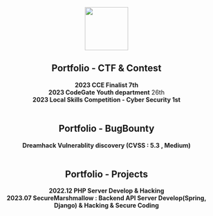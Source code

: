 <div align="center">
<img src="https://blog.kakaocdn.net/dn/cgkUIV/btqRqcabOMh/iSwGFjqyYk5pidLEb8K641/img.png" style="width:100px;height:100px;">

## Portfolio - CTF & Contest
**2023 CCE Finalist 7th** <br>
**2023 CodeGate Youth department** 26th <br>
**2023 Local Skills Competition - Cyber Security 1st**
<br><br>

## Portfolio - BugBounty
**Dreamhack Vulnerablity discovery (CVSS : 5.3 , Medium)**
<br><br>

## Portfolio - Projects
**2022.12 PHP Server Develop & Hacking** <br>
**2023.07 SecureMarshmallow : Backend API Server Develop(Spring, Django) & Hacking & Secure Coding**
